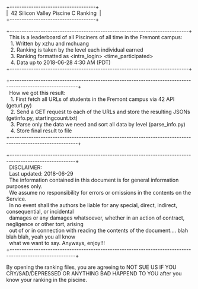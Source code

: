+------------------------------------+  
| &nbsp;42 Silicon Valley Piscine C Ranking &nbsp;|  
+------------------------------------+  

+---------------------------------------------------------------------------+  
&nbsp; This is a leaderboard of all Pisciners of all time in the Fremont campus:  
&nbsp;&nbsp; 1. Written by xzhu and mchuang  
&nbsp;&nbsp; 2. Ranking is taken by the level each individual earned  
&nbsp;&nbsp; 3. Ranking formatted as <rank> <intra_login> <level> <time_participated>  
&nbsp;&nbsp; 4. Data up to 2018-06-28 4:30 AM (PDT)  
+---------------------------------------------------------------------------+  

+----------------------------------------------------------------------------------------------------------+  
&nbsp; How we got this result:  
&nbsp;&nbsp; 1. First fetch all URLs of students in the Fremont campus via 42 API (geturl.py)  
&nbsp;&nbsp; 2. Send a GET request to each of the URLs and store the resulting JSONs (getinfo.py, startingcount.txt)  
&nbsp;&nbsp; 3. Parse only the data we need and sort all data by level (parse_info.py)  
&nbsp;&nbsp; 4. Store final result to file    
+----------------------------------------------------------------------------------------------------------+  

+---------------------------------------------------------------------------------------------------------+  
&nbsp; DISCLAIMER:  
&nbsp; Last updated: 2018-06-29  
&nbsp; The information contained in this document is for general information purposes only.  
&nbsp; We assume no responsibility for errors or omissions in the contents on the Service.  
&nbsp; In no event shall the authors be liable for any special, direct, indirect, consequential, or incidental  
&nbsp; damages or any damages whatsoever, whether in an action of contract, negligence or other tort, arising  
&nbsp; out of or in connection with reading the contents of the document.... blah blah blah, yeah you all know  
&nbsp; what we want to say. Anyways, enjoy!!!  
+---------------------------------------------------------------------------------------------------------+  

By opening the ranking files, you are agreeing to NOT SUE US IF YOU CRY/SAD/DEPRESSED OR ANYTHING BAD HAPPEND TO YOU after you know your ranking in the piscine.
